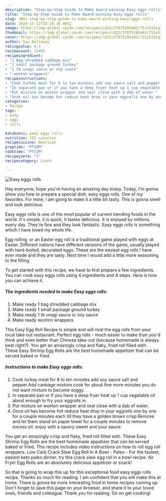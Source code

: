 ```yaml
---
description: "Step-by-Step Guide to Make Award-winning Easy eggs rolls"
title: "Step-by-Step Guide to Make Award-winning Easy eggs rolls"
slug: 3601-step-by-step-guide-to-make-award-winning-easy-eggs-rolls
date: 2020-11-11T12:18:30.065Z
image: https://img-global.cpcdn.com/recipes/cd22c37875105a03/751x532cq70/easy-eggs-rolls-recipe-main-photo.jpg
thumbnail: https://img-global.cpcdn.com/recipes/cd22c37875105a03/751x532cq70/easy-eggs-rolls-recipe-main-photo.jpg
cover: https://img-global.cpcdn.com/recipes/cd22c37875105a03/751x532cq70/easy-eggs-rolls-recipe-main-photo.jpg
author: Ian Holloway
ratingvalue: 4.3
reviewcount: 32495
recipeingredient:
- "1 bag shredded cabbage mix"
- "1 small package ground turkey"
- "1 tb unagi sauce or soy sauce"
- " wonton wrappers"
recipeinstructions:
- "Cook turkey meat for 8 to ten minutes add soy sauce salt and pepper.Add canbage mixture cook for about five more minutes you do not want mixture to become soggy."
- "In separate pan or if you have a deep fryer heat up 1 cup vegatable oil about enough to fry your eggrolls in."
- "Put mixture on wonton wrapper and seal close with a dab of water."
- "Once oil has become hot reduce heat drop in your eggrolls one by one for a couple minutes each till they have a golden brown crisp.Remove and let them stand on paper towel for a couple minutes to remove excess oil. enjoy with a savory sweet and sour sauce."
categories:
- Recipe
tags:
- easy
- eggs
- rolls

katakunci: easy eggs rolls 
nutrition: 152 calories
recipecuisine: American
preptime: "PT18M"
cooktime: "PT53M"
recipeyield: "1"
recipecategory: Lunch

---
```



![Easy eggs rolls](https://img-global.cpcdn.com/recipes/cd22c37875105a03/751x532cq70/easy-eggs-rolls-recipe-main-photo.jpg)

Hey everyone, hope you're having an amazing day today. Today, I'm gonna show you how to prepare a special dish, easy eggs rolls. One of my favorites. For mine, I am going to make it a little bit tasty. This is gonna smell and look delicious.

Easy eggs rolls is one of the most popular of current trending foods in the world. It's simple, it is quick, it tastes delicious. It is enjoyed by millions every day. They're fine and they look fantastic. Easy eggs rolls is something which I have loved my whole life.

Egg rolling, or an Easter egg roll is a traditional game played with eggs at Easter. Different nations have different versions of the game, usually played with hard-boiled, decorated eggs. These are the easiest egg rolls I have ever made and they are tasty. Next time I would add a little more seasoning to the filling.


To get started with this recipe, we have to first prepare a few ingredients. You can cook easy eggs rolls using 4 ingredients and 4 steps. Here is how you can achieve it.

<!--inarticleads1-->

##### The ingredients needed to make Easy eggs rolls:

1. Make ready 1 bag shredded cabbage mix
1. Make ready 1 small package ground turkey
1. Make ready 1 tb unagi sauce or soy sauce
1. Make ready  wonton wrappers


This Easy Egg Roll Recipe is simple and will rival the egg rolls from your local take out restaurant. Perfect egg rolls - much easier to make than you&#39;d think and even better than Chinese take-out (because homemade is always best right?). You get an amazingly crisp and flaky, fried roll filled with. These Easy Shrimp Egg Rolls are the best homemade appetizer that can be served baked or fried. 

<!--inarticleads2-->

##### Instructions to make Easy eggs rolls:

1. Cook turkey meat for 8 to ten minutes add soy sauce salt and pepper.Add canbage mixture cook for about five more minutes you do not want mixture to become soggy.
1. In separate pan or if you have a deep fryer heat up 1 cup vegatable oil about enough to fry your eggrolls in.
1. Put mixture on wonton wrapper and seal close with a dab of water.
1. Once oil has become hot reduce heat drop in your eggrolls one by one for a couple minutes each till they have a golden brown crisp.Remove and let them stand on paper towel for a couple minutes to remove excess oil. enjoy with a savory sweet and sour sauce.


You get an amazingly crisp and flaky, fried roll filled with. These Easy Shrimp Egg Rolls are the best homemade appetizer that can be served baked or fried. This recipe includes video instructions on how to roll egg roll wrappers. Low Carb Crack Slaw Egg Roll In A Bowl - Paleo - For the fastest, easiest keto paleo dinner, try this crack slaw egg roll in a bowl recipe. Air Fryer Egg Rolls are an absolutely delicious appetizer or snack! 

So that is going to wrap this up for this exceptional food easy eggs rolls recipe. Thanks so much for reading. I am confident that you will make this at home. There is gonna be more interesting food in home recipes coming up. Don't forget to save this page on your browser, and share it to your loved ones, friends and colleague. Thank you for reading. Go on get cooking!
